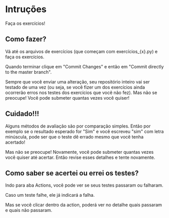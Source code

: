 # Intruções
Faça os exercícios!

## Como fazer?

Vá até os arquivos de exercícios (que começam com exercícios_{x}.py) e faça os exercícios. 

Quando terminar clique em "Commit Changes" e então em "Commit directly to the master branch".

Sempre que você enviar uma alteração, seu repositório inteiro vai ser testado de uma vez (ou seja, se você fizer um dos exercícios ainda ocorrerão erros nos testes dos exercícios que você não fez). Mas não se preocupe! Você pode submeter quantas vezes você quiser!

## Cuidado!!!

Alguns métodos de avaliação são por comparação simples. Então por exemplo se o resultado esperado for "Sim" e você escreveu "sim" com letra minúscula, pode ser que o teste dê errado mesmo que você tenha acertado!

Mas não se preocupe! Novamente, você pode submeter quantas vezes você quiser até acertar. Então revise esses detalhes e tente novamente.

## Como saber se acertei ou errei os testes?

Indo para aba Actions, você pode ver se seus testes passaram ou falharam. 

Caso um teste falhe, ele já indicará a falha. 

Mas se você clicar dentro da action, poderá ver no detalhe quais passaram e quais não passaram.
